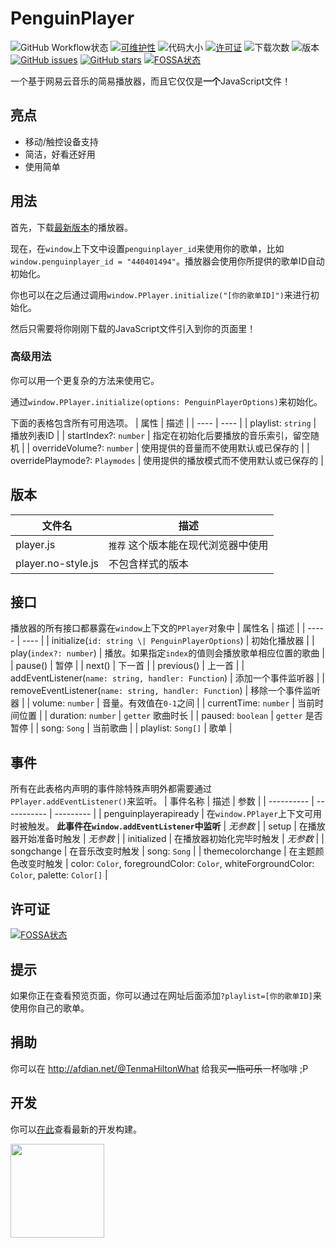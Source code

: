 # PenguinPlayer
![GitHub Workflow状态](https://img.shields.io/github/workflow/status/M4TEC/PenguinPlayer/Compile%20the%20player?label=%E7%BC%96%E8%AF%91%E7%8A%B6%E6%80%81)
[![可维护性](https://img.shields.io/codeclimate/maintainability/M4TEC/PenguinPlayer?label=%E5%8F%AF%E7%BB%B4%E6%8A%A4%E6%80%A7)](https://codeclimate.com/github/M4TEC/PenguinPlayer/maintainability)
![代码大小](https://img.shields.io/github/languages/code-size/M4TEC/PenguinPlayer?label=%E4%BB%A3%E7%A0%81%E5%A4%A7%E5%B0%8F)
[![许可证](https://img.shields.io/github/license/M4TEC/PenguinPlayer?label=%E8%AE%B8%E5%8F%AF%E8%AF%81)](https://github.com/M4TEC/PenguinPlayer/blob/master/LICENSE)
![下载次数](https://img.shields.io/github/downloads/M4TEC/PenguinPlayer/total?label=%E4%B8%8B%E8%BD%BD%E6%AC%A1%E6%95%B0)
![版本](https://img.shields.io/github/package-json/v/M4TEC/PenguinPlayer?label=%E7%89%88%E6%9C%AC)
[![GitHub issues](https://img.shields.io/github/issues/M4TEC/PenguinPlayer)](https://github.com/M4TEC/PenguinPlayer/issues)
[![GitHub stars](https://img.shields.io/github/stars/M4TEC/PenguinPlayer)](https://github.com/M4TEC/PenguinPlayer/stargazers)
[![FOSSA状态](https://app.fossa.com/api/projects/git%2Bgithub.com%2FM4TEC%2FPenguinPlayer.svg?type=shield)](https://app.fossa.com/projects/git%2Bgithub.com%2FM4TEC%2FPenguinPlayer?ref=badge_shield)

一个基于网易云音乐的简易播放器，而且它仅仅是**一个**JavaScript文件！

## 亮点
- 移动/触控设备支持
- 简洁，好看还好用
- 使用简单

## 用法
首先，下载[最新版本](https://github.com/M4TEC/PenguinPlayer/releases/latest/download/player.js)的播放器。

现在，在```window```上下文中设置```penguinplayer_id```来使用你的歌单，比如```window.penguinplayer_id = "440401494"```。播放器会使用你所提供的歌单ID自动初始化。

你也可以在之后通过调用```window.PPlayer.initialize("[你的歌单ID]")```来进行初始化。

然后只需要将你刚刚下载的JavaScript文件引入到你的页面里！

### 高级用法
你可以用一个更复杂的方法来使用它。

通过```window.PPlayer.initialize(options: PenguinPlayerOptions)```来初始化。

下面的表格包含所有可用选项。
| 属性 | 描述 |
| ---- | ---- |
| playlist: ```string``` | 播放列表ID |
| startIndex?: ```number``` | 指定在初始化后要播放的音乐索引，留空随机 |
| overrideVolume?: ```number``` | 使用提供的音量而不使用默认或已保存的 |
| overridePlaymode?: ```Playmodes``` | 使用提供的播放模式而不使用默认或已保存的 |

## 版本
| 文件名 | 描述 |
| ----- | ---- |
| player.js | ```推荐``` 这个版本能在现代浏览器中使用 |
| player.no-style.js | 不包含样式的版本 |

## 接口
播放器的所有接口都暴露在```window```上下文的```PPlayer```对象中
| 属性名 | 描述 |
| ----- | ---- |
| initialize(```id: string \| PenguinPlayerOptions```) | 初始化播放器 |
| play(```index?: number```) | 播放。如果指定```index```的值则会播放歌单相应位置的歌曲 |
| pause() | 暂停 |
| next() | 下一首 |
| previous() | 上一首 |
| addEventListener(```name: string, handler: Function```) | 添加一个事件监听器 |
| removeEventListener(```name: string, handler: Function```) | 移除一个事件监听器 |
| volume: ```number``` | 音量。有效值在```0-1```之间 |
| currentTime: ```number``` | 当前时间位置 |
| duration: ```number``` | ```getter``` 歌曲时长 |
| paused: ```boolean``` | ```getter``` 是否暂停 |
| song: ```Song``` | 当前歌曲 |
| playlist: ```Song[]``` | 歌单 |

## 事件
所有在此表格内声明的事件除特殊声明外都需要通过```PPlayer.addEventListener()```来监听。
| 事件名称 | 描述 | 参数 |
| ---------- | ----------- | --------- |
| penguinplayerapiready | 在```window.PPlayer```上下文可用时被触发。 **此事件在```window.addEventListener```中监听** | *无参数* |
| setup | 在播放器开始准备时触发 | *无参数* |
| initialized | 在播放器初始化完毕时触发 | *无参数* |
| songchange | 在音乐改变时触发 | song: ```Song``` |
| themecolorchange | 在主题颜色改变时触发 | color: ```Color```, foregroundColor: ```Color```, whiteForgroundColor: ```Color```, palette: ```Color[]``` |

## 许可证
[![FOSSA状态](https://app.fossa.com/api/projects/git%2Bgithub.com%2FM4TEC%2FPenguinPlayer.svg?type=large)](https://app.fossa.com/projects/git%2Bgithub.com%2FM4TEC%2FPenguinPlayer?ref=badge_large)

## 提示
如果你正在查看预览页面，你可以通过在网址后面添加```?playlist=[你的歌单ID]```来使用你自己的歌单。

## 捐助
你可以在 http://afdian.net/@TenmaHiltonWhat 给我买~~一瓶可乐~~一杯咖啡 ;P

## 开发
你可以[在此](https://penguin-player.vercel.app/)查看最新的开发构建。

[<img src="demo/vercel-dark.svg" width="150"/>](https://vercel.com/pplayer/penguin-player?utm_source=pplayer&utm_campaign=oss)
